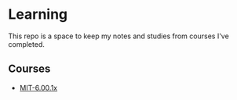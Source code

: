# Learning

This repo is a space to keep my notes and studies from courses I've completed.

## Courses
- [MIT-6.00.1x](./MIT-6.00.1x)